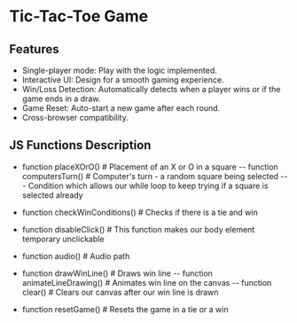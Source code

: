 # Tic-Tac-Toe Game

## Features
- Single-player mode: Play with the logic implemented. 
- Interactive UI: Design for a smooth gaming experience.
- Win/Loss Detection: Automatically detects when a player wins or if the game ends in a draw.
- Game Reset: Auto-start a new game after each round.
- Cross-browser compatibility.

## JS Functions Description
- function placeXOrO() 							# Placement of an X or O in a square
-- function computersTurn() 					# Computer's turn - a random square being selected
--- Condition which allows our while loop 
to keep trying if a square is selected already

- function checkWinConditions() 				# Checks if there is a tie and win

- function disableClick() 						# This function makes our body element temporary unclickable

- function audio()								# Audio path

- function drawWinLine() 						# Draws win line
-- function animateLineDrawing() 				# Animates win line on the canvas
-- function clear() 							# Clears our canvas after our win line is drawn

- function resetGame() 							# Resets the game in a tie or a win
  